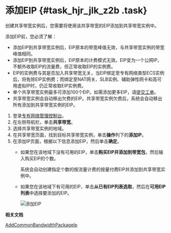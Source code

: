 # 添加EIP {#task_hjr_jlk_z2b .task}

创建共享带宽实例后，您需要将使用该共享带宽的EIP添加到共享带宽实例中。

添加EIP前，您必须了解：

-   添加EIP到共享带宽实例后，EIP原本的带宽峰值无效，与共享带宽实例的带宽峰值相同。
-   添加EIP到共享带宽实例后，EIP原本的计费模式无效。EIP变为一个公网IP，不额外收取EIP的流量费，但正常收取EIP的实例费。
-   EIP的实例费与其是否加入共享带宽无关，当EIP绑定至专有网络类型ECS实例后，将免除EIP实例费；而绑定至NAT网关、SLB实例、辅助弹性网卡和高可用虚拟IP时，仍正常收取EIP实例费。
-   单个共享带宽实例最多可添加100个EIP。如需添加更多EIP，请[提交工单](https://workorder-intl.console.aliyun.com/?spm=5176.11182188.console-base-top.dworkorder.18ae4882n3v6ZW#/ticket/createIndex)。
-   共享带宽实例会自动移出欠费的EIP。共享带宽实例欠费后，系统会自动移出所有添加到共享带宽实例的EIP。

1.  登录[专有网络管理控制台](https://vpcnext.console.aliyun.com)。
2.  在左侧导航栏，单击**共享带宽**。
3.  选择共享带宽实例的地域。
4.  在共享带宽页面，找到目标共享带宽实例，单击**操作**列下的**添加IP**。
5.  在添加IP页面，根据以下信息添加EIP，然后单击**确定**。 
    -   如果您在该地域下没有可用的EIP，单击**购买EIP并添加到带宽包**，然后输入购买EIP的个数。

        系统会自动创建指定个数的按流量计费的按量付费EIP并添加到共享带宽实例中。

    -   如果您在该地域下有可用的EIP，单击**从已有EIP列表选取**，然后在**可用EIP列表**中选择要添加的EIP。

        ![添加EIP](http://static-aliyun-doc.oss-cn-hangzhou.aliyuncs.com/assets/img/19039/156802649111049_zh-CN.png)


**相关文档**  


[AddCommonBandwidthPackageIp](../../../../intl.zh-CN/API参考/共享带宽/AddCommonBandwidthPackageIp.md#)

